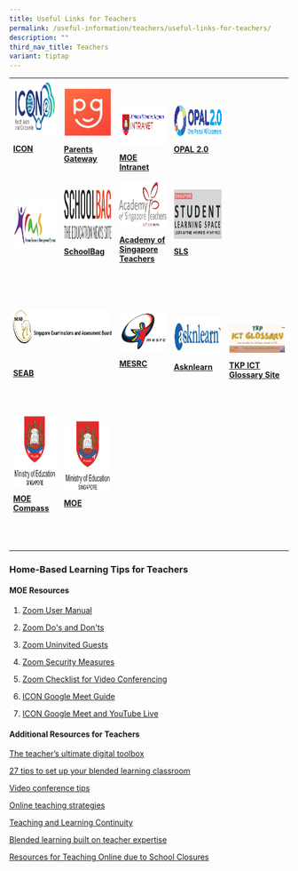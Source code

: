 ```yaml
---
title: Useful Links for Teachers
permalink: /useful-information/teachers/useful-links-for-teachers/
description: ""
third_nav_title: Teachers
variant: tiptap
---
```

<table style="minWidth: 125px">
<colgroup>
<col>
<col>
<col>
<col>
<col>
</colgroup>
<tbody>
<tr>
<td rowspan="1" colspan="1">
<div class="isomer-image-wrapper">
<img style="margin: auto; outline: 0px; padding: 0px; border: none; max-width: 100%; clear: both; cursor: pointer; display: block; width: 233px; height: 101px;" height="auto" width="100%" alt="ICON2.png" src="/images/ICON2.png">
</div>
<p><strong><a href="https://icon.moe.edu.sg/" rel="noopener noreferrer nofollow" target="_blank"><u>ICON</u></a></strong>
</p>
<p>
<br>
</p>
</td>
<td rowspan="1" colspan="1">
<div class="isomer-image-wrapper">
<img style="margin: auto; outline: 0px; padding: 0px; border: none; max-width: 100%; clear: both; cursor: pointer; display: block;" height="auto" width="100%" alt="Parents Gateway.bmp" src="/images/Parents%20Gateway.bmp">
</div>
<p><strong><a href="https://pg.moe.edu.sg/" rel="noopener noreferrer nofollow" target="_blank"><u>Parents Gateway</u></a></strong>
</p>
</td>
<td rowspan="1" colspan="1">
<p>
<br>
</p>
<div class="isomer-image-wrapper">
<img style="margin: auto; outline: 0px; padding: 0px; border: none; max-width: 100%; clear: both; cursor: pointer; display: block; width: 257px; height: 73px;" height="auto" width="100%" alt="MOE Intranet.png" src="/images/MOE%20Intranet.png">
</div>
<p><strong><a href="http://intranet.moe.gov.sg/Pages/Home.aspx" rel="noopener noreferrer nofollow" target="_blank"><u>MOE Intranet</u></a></strong>
</p>
</td>
<td rowspan="1" colspan="1">
<p></p>
<div class="isomer-image-wrapper">
<img style="margin: auto; outline: 0px; padding: 0px; border: none; max-width: 100%; clear: both; cursor: pointer; display: block; width: 233px; height: 58px;" height="auto" width="100%" alt="OPAL 2.0.png" src="/images/OPAL%202.png">
</div>
<p><strong><a href="https://idm.opal2.moe.edu.sg/account/login?returnUrl=%2Fconnect%2Fauthorize%2Fcallback%3Fresponse_type%3Dcode%26client_id%3DOpal2WebApp%26state%3DrBldC8-eIC_F-e8RGM-3o04S4nSy8K40Sx6Wxoq2sL0b0%26redirect_uri%3Dhttps%253A%252F%252Fwww.opal2.moe.edu.sg%252Fapp%252Findex.html%26scope%3Dcxprofile%2520openid%2520cxDomainInternalApi%26code_challenge%3DVAUPMJ-nM4JDNxR04tWEjyGRq6ailQE7DzQxdKz9KqM%26code_challenge_method%3DS256%26nonce%3DrBldC8-eIC_F-e8RGM-3o04S4nSy8K40Sx6Wxoq2sL0b0" rel="noopener noreferrer nofollow" target="_blank"><u>OPAL 2.0</u></a></strong>
</p>
</td>
<td rowspan="1" colspan="1">
<p></p>
</td>
</tr>
<tr>
<td rowspan="1" colspan="1">
<div class="isomer-image-wrapper">
<img style="margin: auto; outline: 0px; padding: 0px; border: none; max-width: 100%; clear: both; cursor: pointer; display: block; width: 233px; height: 89px;" height="auto" width="100%" alt="HRMS.jpg" src="/images/HRMS.jpeg">
</div>
<p></p>
</td>
<td rowspan="1" colspan="1">
<div class="isomer-image-wrapper">
<img style="margin: auto; outline: 0px; padding: 0px; border: none; max-width: 100%; clear: both; cursor: pointer; display: block; width: 236px; height: 89px;" height="auto" width="100%" alt="SchoolBag.png" src="/images/SchoolBag.png">
</div>
<p><strong><a href="https://www.schoolbag.sg/" rel="noopener noreferrer nofollow" target="_blank"><u>SchoolBag</u></a></strong>
</p>
</td>
<td rowspan="1" colspan="1">
<div class="isomer-image-wrapper">
<img style="margin: auto; outline: 0px; padding: 0px; border: none; max-width: 100%; clear: both; cursor: pointer; display: block; width: 185px; height: 81px;" height="auto" width="100%" alt="Academy of Singapore Teachers.jpg" src="/images/Academy%20of%20Singapore%20Teachers.jpeg">
</div>
<p><strong><a href="https://academyofsingaporeteachers.moe.edu.sg/" rel="noopener noreferrer nofollow" target="_blank"><u>Academy of Singapore Teachers</u></a></strong>
</p>
</td>
<td rowspan="1" colspan="1">
<div class="isomer-image-wrapper">
<img style="margin: auto; outline: 0px; padding: 0px; border: none; max-width: 100%; clear: both; cursor: pointer; display: block; width: 184px; height: 89px;" height="auto" width="100%" alt="SLS.jpg" src="/images/SLS.jpeg">
</div>
<p><strong><a href="http://learning.moe.edu.sg/" rel="noopener noreferrer nofollow" target="_blank"><u>SLS</u></a></strong>
</p>
</td>
<td rowspan="1" colspan="1">
<p></p>
</td>
</tr>
<tr>
<td rowspan="1" colspan="1">
<p></p>
</td>
<td rowspan="1" colspan="1">
<p></p>
</td>
<td rowspan="1" colspan="1">
<p></p>
</td>
<td rowspan="1" colspan="1">
<p></p>
</td>
<td rowspan="1" colspan="1">
<p></p>
</td>
</tr>
<tr>
<td rowspan="1" colspan="2">
<p>
<br>
</p>
<div class="isomer-image-wrapper">
<img style="margin: auto; outline: 0px; padding: 0px; border: none; max-width: 100%; clear: both; cursor: pointer; display: block; width: 284px; height: 60px;" height="auto" width="100%" alt="SEAB.png" src="/images/SEAB.png">
</div>
<p>
<br>
</p>
<p><strong><a href="https://www.seab.gov.sg/" rel="noopener noreferrer nofollow" target="_blank"><u>SEAB</u></a></strong>
</p>
<p>
<br>
</p>
</td>
<td rowspan="1" colspan="1">
<div class="isomer-image-wrapper">
<img style="margin: auto; outline: 0px; padding: 0px; border: none; max-width: 100%; clear: both; cursor: pointer; display: block;" height="auto" width="100%" alt="Mesrc.png" src="/images/Mesrc.png">
</div>
<p><strong><a href="https://lms.wizlearn.com/LMS/Login_main.aspx" rel="noopener noreferrer nofollow" target="_blank"><u>MESRC</u></a></strong>
</p>
<p></p>
</td>
<td rowspan="1" colspan="1">
<p></p>
<div class="isomer-image-wrapper">
<img style="margin: auto; outline: 0px; padding: 0px; border: none; max-width: 100%; clear: both; cursor: pointer; display: block; width: 276px; height: 70px;" height="auto" width="100%" alt="asknlearn.jpg" src="/images/asknlearn.jpeg">
</div>
<p></p>
<p><strong><a href="https://lms.wizlearn.com/LMS/Login_main.aspx" rel="noopener noreferrer nofollow" target="_blank"><u>Asknlearn</u></a></strong>
</p>
</td>
<td rowspan="1" colspan="1">
<p>&nbsp;</p>
<div class="isomer-image-wrapper">
<img style="margin: auto; outline: 0px; padding: 0px; border: none; max-width: 100%; clear: both; display: block;" height="auto" width="100%" alt="TKP ICT Glossary Website.png" src="/images/TKP%20ICT%20Glossary%20Website.png">
</div>
<p></p>
<p><strong><a href="https://sites.google.com/moe.edu.sg/tkp-ict-glossary/home" rel="noopener noreferrer nofollow" target="_blank"><u>TKP ICT Glossary Site</u></a></strong>
</p>
<p></p>
<p></p>
</td>
</tr>
<tr>
<td rowspan="1" colspan="1">
<p></p>
</td>
<td rowspan="1" colspan="1">
<p></p>
</td>
<td rowspan="1" colspan="1">
<p></p>
</td>
<td rowspan="1" colspan="1">
<p></p>
</td>
<td rowspan="1" colspan="1">
<p></p>
</td>
</tr>
<tr>
<td rowspan="1" colspan="1">
<div class="isomer-image-wrapper">
<img style="margin: auto; outline: 0px; padding: 0px; border: none; max-width: 100%; clear: both; cursor: pointer; display: block; width: 166px; height: 126px;" height="auto" width="100%" alt="MOE.png" src="/images/MOE.png">
</div>
<p><strong><a href="https://www.moe.gov.sg/compass" rel="noopener noreferrer nofollow" target="_blank"><u>MOE Compass</u></a></strong>
</p>
</td>
<td rowspan="1" colspan="1">
<div class="isomer-image-wrapper">
<img style="margin: auto; outline: 0px; padding: 0px; border: none; max-width: 100%; clear: both; cursor: pointer; display: block; width: 164px; height: 125px;" height="auto" width="100%" alt="MOE.png" src="/images/MOE.png">
</div>
<p><strong><a href="https://www.moe.gov.sg/" rel="noopener noreferrer nofollow" target="_blank"><u>MOE</u></a></strong>
</p>
</td>
<td rowspan="1" colspan="1">
<p></p>
</td>
<td rowspan="1" colspan="1">
<p></p>
</td>
<td rowspan="1" colspan="1">
<p></p>
</td>
</tr>
<tr>
<td rowspan="1" colspan="1">
<p></p>
</td>
<td rowspan="1" colspan="1">
<p></p>
</td>
<td rowspan="1" colspan="1">
<p>&nbsp;</p>
</td>
<td rowspan="1" colspan="1">
<p>&nbsp;</p>
</td>
<td rowspan="1" colspan="1">
<p></p>
</td>
</tr>
</tbody>
</table>
<h3>Home-Based Learning Tips for Teachers</h3>
<h4>MOE Resources</h4>
<ol data-tight="true" class="tight">
<li>
<p><a href="/files/Zoom%20User%20Manual.pdf" rel="noopener noreferrer nofollow" target="_blank">Zoom User Manual</a>
</p>
</li>
<li>
<p><a href="/files/Zoom%20Do's%20and%20Don'ts.pdf" rel="noopener noreferrer nofollow" target="_blank">Zoom Do's and Don'ts</a>
</p>
</li>
<li>
<p><a href="/files/Zoom%20Uninvited%20Guests.pdf" rel="noopener noreferrer nofollow" target="_blank">Zoom Uninvited Guests</a>
</p>
</li>
<li>
<p><a href="/files/Zoom%20Security%20Measures.pdf" rel="noopener noreferrer nofollow" target="_blank">Zoom Security Measures</a>
</p>
</li>
<li>
<p><a href="/files/Zoom%20Checklist%20for%20Video%20Conferencing.pdf" rel="noopener noreferrer nofollow" target="_blank">Zoom Checklist for Video Conferencing</a>
</p>
</li>
<li>
<p><a href="/files/ICON%20Google%20Meet%20Guide.pdf" rel="noopener noreferrer nofollow" target="_blank">ICON Google Meet Guide</a>
</p>
</li>
<li>
<p><a href="/files/ICON%20Google%20Meet%20and%20YouTube%20Live.pdf" rel="noopener noreferrer nofollow" target="_blank">ICON Google Meet and YouTube Live</a>
</p>
</li>
</ol>
<h4>Additional Resources for Teachers</h4>
<p><a href="https://www.nie.edu.sg/niews/june2020/the-teacher-ultimate-digital-toolbox.html" rel="noopener noreferrer nofollow" target="_blank">The teacher’s ultimate digital toolbox</a>
</p>
<p><a href="https://www.legendsoflearning.com/blog/27-tips-blended-learning" rel="noopener noreferrer nofollow" target="_blank">27 tips to set up your blended learning classroom</a>
</p>
<p><a href="https://sites.google.com/g.nie.edu.sg/nievideomeetingplatforms/video-conference-tips" rel="noopener noreferrer nofollow" target="_blank">Video conference tips</a>
</p>
<p><a href="https://sites.google.com/g.nie.edu.sg/nievideomeetingplatforms/online-teaching-strategies" rel="noopener noreferrer nofollow" target="_blank">Online teaching strategies</a>
</p>
<p><a href="https://sites.google.com/g.nie.edu.sg/in-learning-resource-sites/home" rel="noopener noreferrer nofollow" target="_blank">Teaching and Learning Continuity</a>
</p>
<p><a href="https://www.edutopia.org/article/blended-learning-built-teacher-expertise" rel="noopener noreferrer nofollow" target="_blank">Blended learning built on teacher expertise</a>
</p>
<p><a href="https://www.theedublogger.com/teaching-online-school-closures" rel="noopener noreferrer nofollow" target="_blank">Resources for Teaching Online due to School Closures</a>
</p>